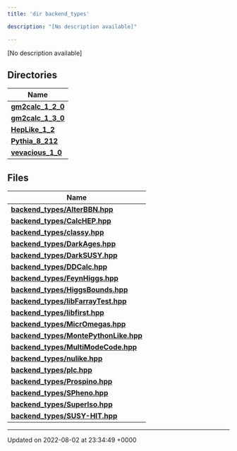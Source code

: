 ```yaml
---
title: 'dir backend_types'

description: "[No description available]"

---
```







[No description available]

## Directories

| Name           |
| -------------- |
| **[gm2calc_1_2_0](/documentation/code/colliderbit_development/files/dir_3882af314fbae13225da1aacf68a32d3/#dir-gm2calc-1-2-0)**  |
| **[gm2calc_1_3_0](/documentation/code/colliderbit_development/files/dir_e3ec43b41a0f060c1c56e88f55222135/#dir-gm2calc-1-3-0)**  |
| **[HepLike_1_2](/documentation/code/colliderbit_development/files/dir_6fccc6c9828a1b32c79249090280a5fa/#dir-heplike-1-2)**  |
| **[Pythia_8_212](/documentation/code/colliderbit_development/files/dir_f6265655d4928eb9f90e439e34e335a8/#dir-pythia-8-212)**  |
| **[vevacious_1_0](/documentation/code/colliderbit_development/files/dir_f1f2e6ca6d947d21943ec8ed42424e5a/#dir-vevacious-1-0)**  |

## Files

| Name           |
| -------------- |
| **[backend_types/AlterBBN.hpp](/documentation/code/colliderbit_development/files/alterbbn_8hpp/#file-alterbbn.hpp)**  |
| **[backend_types/CalcHEP.hpp](/documentation/code/colliderbit_development/files/calchep_8hpp/#file-calchep.hpp)**  |
| **[backend_types/classy.hpp](/documentation/code/colliderbit_development/files/classy_8hpp/#file-classy.hpp)**  |
| **[backend_types/DarkAges.hpp](/documentation/code/colliderbit_development/files/darkages_8hpp/#file-darkages.hpp)**  |
| **[backend_types/DarkSUSY.hpp](/documentation/code/colliderbit_development/files/darksusy_8hpp/#file-darksusy.hpp)**  |
| **[backend_types/DDCalc.hpp](/documentation/code/colliderbit_development/files/ddcalc_8hpp/#file-ddcalc.hpp)**  |
| **[backend_types/FeynHiggs.hpp](/documentation/code/colliderbit_development/files/feynhiggs_8hpp/#file-feynhiggs.hpp)**  |
| **[backend_types/HiggsBounds.hpp](/documentation/code/colliderbit_development/files/higgsbounds_8hpp/#file-higgsbounds.hpp)**  |
| **[backend_types/libFarrayTest.hpp](/documentation/code/colliderbit_development/files/libfarraytest_8hpp/#file-libfarraytest.hpp)**  |
| **[backend_types/libfirst.hpp](/documentation/code/colliderbit_development/files/libfirst_8hpp/#file-libfirst.hpp)**  |
| **[backend_types/MicrOmegas.hpp](/documentation/code/colliderbit_development/files/micromegas_8hpp/#file-micromegas.hpp)**  |
| **[backend_types/MontePythonLike.hpp](/documentation/code/colliderbit_development/files/montepythonlike_8hpp/#file-montepythonlike.hpp)**  |
| **[backend_types/MultiModeCode.hpp](/documentation/code/colliderbit_development/files/multimodecode_8hpp/#file-multimodecode.hpp)**  |
| **[backend_types/nulike.hpp](/documentation/code/colliderbit_development/files/nulike_8hpp/#file-nulike.hpp)**  |
| **[backend_types/plc.hpp](/documentation/code/colliderbit_development/files/plc_8hpp/#file-plc.hpp)**  |
| **[backend_types/Prospino.hpp](/documentation/code/colliderbit_development/files/prospino_8hpp/#file-prospino.hpp)**  |
| **[backend_types/SPheno.hpp](/documentation/code/colliderbit_development/files/spheno_8hpp/#file-spheno.hpp)**  |
| **[backend_types/SuperIso.hpp](/documentation/code/colliderbit_development/files/superiso_8hpp/#file-superiso.hpp)**  |
| **[backend_types/SUSY-HIT.hpp](/documentation/code/colliderbit_development/files/susy-hit_8hpp/#file-susy-hit.hpp)**  |






-------------------------------

Updated on 2022-08-02 at 23:34:49 +0000
